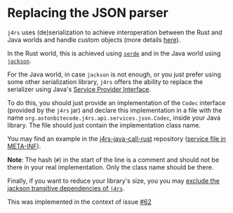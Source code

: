 # Replacing the JSON parser



`j4rs` uses (de)serialization to achieve interoperation between the Rust and Java worlds and handle custom objects (more details [here](../README.md#Passing-custom-arguments-from-Rust-to-Java)).

In the Rust world, this is achieved using [`serde`](https://github.com/serde-rs/serde) and in the Java world using [`jackson`](https://github.com/FasterXML/jackson).

For the Java world, in case `jackson` is not enough, or you just prefer using some other serialization library, `j4rs` offers the ability to replace the serializer using Java's [Service Provider Interface](https://docs.oracle.com/javase/tutorial/sound/SPI-intro.html).

To do this, you should just provide an implementation of the `Codec` interface (provided by the `j4rs` jar) and declare this implementation in a file with the name `org.astonbitecode.j4rs.api.services.json.Codec`, inside your Java library. The file should just contain the implementation class name.

You may find an example in the [j4rs-java-call-rust](https://github.com/astonbitecode/j4rs-java-call-rust) repository ([service file in META-INF](https://github.com/astonbitecode/j4rs-java-call-rust/blob/b37c9365c1b361b66ddb68084f55718a08f574a9/java/src/main/resources/META-INF/services/org.astonbitecode.j4rs.api.services.json.Codec#L1)). 

__Note__: The hash (`#`) in the start of the line is a comment and should not be there in your real implementation. Only the class name should be there.

Finally, if you want to reduce your library's size, you you may [exclude the jackson transitive dependencies of `j4rs`](https://github.com/astonbitecode/j4rs-java-call-rust/blob/b37c9365c1b361b66ddb68084f55718a08f574a9/java/pom.xml#L23). 

This was implemented in the context of issue [#62](https://github.com/astonbitecode/j4rs/issues/62)